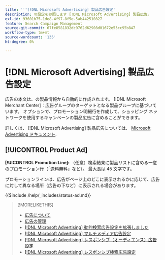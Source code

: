 ```yaml
---
title: '''[!DNL Microsoft Advertising] 製品広告設定'
description: の設定を参照します [!DNL Microsoft Advertising] 製品広告。
exl-id: 93601b75-1de8-4f97-8f5e-5ab442510827
feature: Search Campaign Management
source-git-commit: 67fe8581832dc0762d62908d01672e53cc95b847
workflow-type: tm+mt
source-wordcount: '135'
ht-degree: 0%

---
```


# [!DNL Microsoft Advertising] 製品広告設定

広告の本文は、の製品情報から自動的に作成されます。 [!DNL Microsoft Merchant Center]：広告グループのターゲットとなる製品グループに基づいています。 オプションで、プロモーション明細行を作成して、ショッピング ネットワークを使用するキャンペーンの製品広告に含めることができます。

詳しくは、 [!DNL Microsoft Advertising] 製品広告については、 [Microsoft Advertising ドキュメント](https://help.ads.microsoft.com/#apex/3/en/51082).

## [!UICONTROL Product Ad]

**[!UICONTROL Promotion Line]:** （任意）検索結果に製品リストに含める一意のプロモーション行（「送料無料」など）。 最大長は 45 文字です。

プロモーションラインは、広告がページ上のどこに表示されるかに応じて、広告に対して異なる場所（広告の下など）に表示される場合があります。

<!-- **[!UICONTROL Status]:** -->

{{$include /help/_includes/status-ad.md}}

>[!MORELIKETHIS]
>
>* [広告について](ad-about.md)
>* [広告の管理](ad-manage.md)
>* [[!DNL Microsoft Advertising] 動的検索広告設定を拡張しました](ad-settings-microsoft-dsa.md)
>* [[!DNL Microsoft Advertising] マルチメディア広告設定](ad-settings-microsoft-multimedia.md)
>* [[!DNL Microsoft Advertising] レスポンシブ（オーディエンス）広告設定](ad-settings-microsoft-responsive.md)
>* [[!DNL Microsoft Advertising] レスポンシブ検索広告設定](ad-settings-microsoft-rsa.md)
